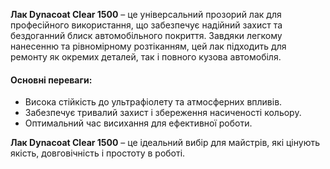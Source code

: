**Лак Dynacoat Clear 1500** – це універсальний прозорий лак для професійного використання, що забезпечує надійний захист та бездоганний блиск автомобільного покриття. Завдяки легкому нанесенню та рівномірному розтіканням, цей лак підходить для ремонту як окремих деталей, так і повного кузова автомобіля.

#### Основні переваги:

- Висока стійкість до ультрафіолету та атмосферних впливів.
- Забезпечує тривалий захист і збереження насиченості кольору.
- Оптимальний час висихання для ефективної роботи.

**Лак Dynacoat Clear 1500** – це ідеальний вибір для майстрів, які цінують якість, довговічність і простоту в роботі.
